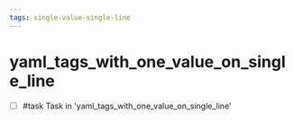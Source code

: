 ```yaml
---
tags: single-value-single-line
---
```


# yaml_tags_with_one_value_on_single_line

- [ ] #task Task in 'yaml_tags_with_one_value_on_single_line'

